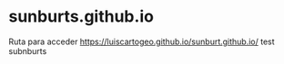# sunburts.github.io


Ruta para acceder https://luiscartogeo.github.io/sunburt.github.io/
test subnburts

